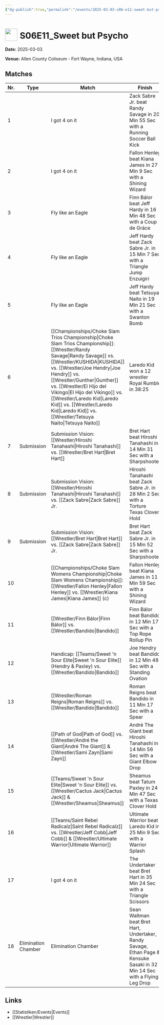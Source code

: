 ```yaml
---
{"dg-publish":true,"permalink":"/events/2025-03-03-s06-e11-sweet-but-psycho/","title":"S06E11_Sweet but Psycho","noteIcon":""}
---
```



# <img src="https://github.com/CptSpaulding1980/choke-slam-wrestling/releases/download/images/ChokeSlam.png" width="40" style="vertical-align:bottom; margin-right:8px;">**S06E11_Sweet but Psycho**

**Date:** 2025-03-03

**Venue:** Allen County Coliseum - Fort Wayne, Indiana, USA

## Matches

| Nr. | Type | Match | Finish | Time | Rating | Score |
|-----|------|-------|--------|------|--------|-------|
| 1 |  | I got 4 on it | Zack Sabre Jr. beat Randy Savage in 20 Min 55 Sec with a Running Soccer Ball Kick | 20:55 | ★★★1/4 | 73 |
| 2 |  | I got 4 on it | Fallon Henley beat Kiana James in 27 Min 9 Sec with a Shining Wizard | 27:09 | ★★★★1/4 | 89 |
| 3 |  | Fly like an Eagle | Finn Bálor beat Jeff Hardy in 16 Min 48 Sec with a Coup de Gráce | 16:48 | ★★★★ | 86 |
| 4 |  | Fly like an Eagle | Jeff Hardy beat Zack Sabre Jr. in 15 Min 7 Sec with a Triangle Jump Enzuigiri | 15:07 | ★★★1/2 | 79 |
| 5 |  | Fly like an Eagle | Jeff Hardy beat Tetsuya Naito in 19 Min 21 Sec with a Swanton Bomb | 19:21 | ★★★★1/2 | 94 |
| 6 |  | [[Championships/Choke Slam Trios Championship\|Choke Slam Trios Championship]]: [[Wrestler/Randy Savage\|Randy Savage]] vs. [[Wrestler/KUSHIDA\|KUSHIDA]] vs. [[Wrestler/Joe Hendry\|Joe Hendry]] vs. [[Wrestler/Gunther\|Gunther]] vs. [[Wrestler/El Hijo del Vikingo\|El Hijo del Vikingo]] vs. [[Wrestler/Laredo Kid\|Laredo Kid]] vs. [[Wrestler/Laredo Kid\|Laredo Kid]] vs. [[Wrestler/Tetsuya Naito\|Tetsuya Naito]] | Laredo Kid won a 12 wrestler Royal Rumble in  38:25 | 38:25 | ★★★★3/4 | 98 |
| 7 | Submission | Submission Vision: [[Wrestler/Hiroshi Tanahashi\|Hiroshi Tanahashi]] vs. [[Wrestler/Bret Hart\|Bret Hart]] | Bret Hart beat Hiroshi Tanahashi in 14 Min 31 Sec with a Sharpshooter | 14:31 | ★★★1/4 | 72 |
| 8 | Submission | Submission Vision: [[Wrestler/Hiroshi Tanahashi\|Hiroshi Tanahashi]] vs. [[Zack Sabre\|Zack Sabre]] Jr. | Hiroshi Tanahashi beat Zack Sabre Jr. in 28 Min 2 Sec with a Torture Texas Clover Hold | 28:02 | ★★★★3/4 | 97 |
| 9 | Submission | Submission Vision: [[Wrestler/Bret Hart\|Bret Hart]] vs. [[Zack Sabre\|Zack Sabre]] Jr. | Bret Hart beat Zack Sabre Jr. in 15 Min 52 Sec with a Sharpshooter | 15:52 | ★★★★ | 84 |
| 10 |  | [[Championships/Choke Slam Womens Championship\|Choke Slam Womens Championship]]: [[Wrestler/Fallon Henley\|Fallon Henley]] vs. [[Wrestler/Kiana James\|Kiana James]] (c) | Fallon Henley beat Kiana James in 11 Min 59 Sec with a Shining Wizard | 11:59 | ★★★1/4 | 73 |
| 11 |  | [[Wrestler/Finn Bálor\|Finn Bálor]] vs. [[Wrestler/Bandido\|Bandido]] | Finn Bálor beat Bandido in 12 Min 17 Sec with a Top Rope Rollup Pin | 12:17 | ★★★1/2 | 78 |
| 12 |  | Handicap: [[Teams/Sweet 'n Sour Elite\|Sweet 'n Sour Elite]] (Hendry & Paxley) vs. [[Wrestler/Bandido\|Bandido]] | Joe Hendry beat Bandido in 12 Min 48 Sec with a Standing Ovation | 12:48 | ★★★1/4 | 75 |
| 13 |  | [[Wrestler/Roman Reigns\|Roman Reigns]] vs. [[Wrestler/Bandido\|Bandido]] | Roman Reigns beat Bandido in 11 Min 17 Sec with a Spear | 11:17 | ★★★1/4 | 75 |
| 14 |  | [[Path of God\|Path of God]] vs. [[Wrestler/André the Giant\|André The Giant]] & [[Wrestler/Sami Zayn\|Sami Zayn]] | André The Giant beat Hiroshi Tanahashi in 14 Min 56 Sec with a Giant Elbow Drop | 14:56 | ★★ | 63 |
| 15 |  | [[Teams/Sweet 'n Sour Elite\|Sweet 'n Sour Elite]] vs. [[Wrestler/Cactus Jack\|Cactus Jack]] & [[Wrestler/Sheamus\|Sheamus]] | Sheamus beat Tatum Paxley in 24 Min 47 Sec with a Texas Clover Hold | 24:47 | ★★★1/4 | 75 |
| 16 |  | [[Teams/Saint Rebel Radicalz\|Saint Rebel Radicalz]] vs. [[Wrestler/Jeff Cobb\|Jeff Cobb]] & [[Wrestler/Ultimate Warrior\|Ultimate Warrior]] | Ultimate Warrior beat Laredo Kid in 25 Min 9 Sec with a Warrior Splash | 25:09 | ★★★★ | 85 |
| 17 |  | I got 4 on it | The Undertaker beat Bret Hart in 35 Min 24 Sec with a Triangle Scissors | 35:24 | ★★★★1/4 | 90 |
| 18 | Elimination Chamber | Elimination Chamber | Sean Waltman beat Bret Hart, Undertaker, Randy Savage, Ethan Page & Kensuke Sasaki in 32 Min 14 Sec with a Flying Leg Drop | 32:14 | ★★★★1/4 | 90 |

## Links
- [[Statistiken/Events\|Events]]
- [[Wrestler\|Wrestler]]
